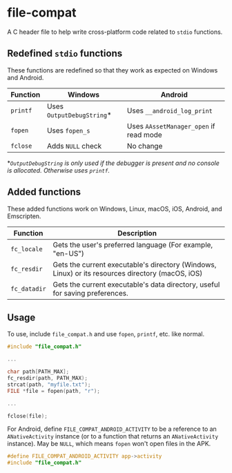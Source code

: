 # file-compat

A C header file to help write cross-platform code related to `stdio` functions.

## Redefined `stdio` functions
These functions are redefined so that they work as expected on Windows and Android.

| Function            | Windows                      | Android
|---------------------|------------------------------|----------------------------------------------
| `printf`            | Uses `OutputDebugString`*    | Uses `__android_log_print`
| `fopen`             | Uses `fopen_s`               | Uses `AAssetManager_open` if read mode
| `fclose`            | Adds `NULL` check            | No change

**`OutputDebugString` is only used if the debugger is present and no console is allocated. Otherwise uses `printf`.*


## Added functions
These added functions work on Windows, Linux, macOS, iOS, Android, and Emscripten.

| Function     | Description
|--------------|-----------------------------------------------------------------------------------
| `fc_locale`  | Gets the user's preferred language (For example, "en-US")
| `fc_resdir`  | Gets the current executable's directory (Windows, Linux) or its resources directory (macOS, iOS)
| `fc_datadir` | Gets the current executable's data directory, useful for saving preferences.

## Usage
To use, include `file_compat.h` and use `fopen`, `printf`, etc. like normal.

```C
#include "file_compat.h"

...

char path[PATH_MAX];
fc_resdir(path, PATH_MAX);
strcat(path, "myfile.txt");
FILE *file = fopen(path, "r");

...

fclose(file);
```

For Android, define `FILE_COMPAT_ANDROID_ACTIVITY` to be a reference to an `ANativeActivity` instance (or to a function that returns an `ANativeActivity` instance). May be `NULL`, which means `fopen` won't open files in the APK.

```C
#define FILE_COMPAT_ANDROID_ACTIVITY app->activity
#include "file_compat.h"
```
